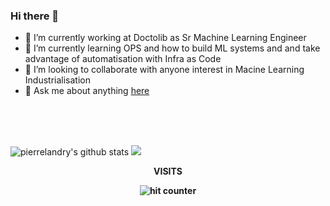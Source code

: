 ### Hi there 👋

- 🔭 I’m currently working at Doctolib as Sr Machine Learning Engineer
- 🌱 I’m currently learning OPS and how to build ML systems and and take advantage of automatisation with Infra as Code   
- 👯 I’m looking to collaborate with anyone interest in Macine Learning Industrialisation
- 💬 Ask me about anything [here](https://github.com/pierrelandry/pierrelandry/issues)
<br />
<br />
<br />

![pierrelandry's github stats](https://github-readme-stats.vercel.app/api?username=pierrelandry&show_icons=true&include_all_commits=true&theme=monokai)
![](https://github-readme-stats.vercel.app/api/top-langs/?username=pierrelandry&layout=compact&theme=monokai )

<div align="center">
<p><strong>VISITS<Strong></p>
<img src="https://profile-counter.glitch.me/pierrelandry/count.svg" alt="hit counter" align="center">
</div>
